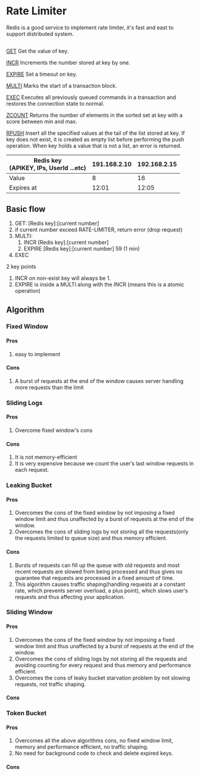 # Rate Limiter

Redis is a good service to implement rate limiter, it's fast and east to support distributed system.

## 

[GET](https://redis.io/commands/get)
Get the value of key.

[INCR](https://redis.io/commands/incr)
Increments the number stored at key by one.

[EXPIRE](https://redis.io/commands/expire)
Set a timeout on key.

[MULTI](https://redis.io/commands/multi/)
Marks the start of a transaction block.

[EXEC](https://redis.io/commands/exec/)
Executes all previously queued commands in a transaction and restores the connection state to normal.

[ZCOUNT](https://redis.io/commands/zcount/)
Returns the number of elements in the sorted set at key with a score between min and max.

[RPUSH](https://redis.io/commands/rpush/)
Insert all the specified values at the tail of the list stored at key. If key does not exist, it is created as empty list before performing the push operation. When key holds a value that is not a list, an error is returned.

| Redis key <br>(APIKEY, IPs, UserId ...etc) | 191.168.2.10 | 192.168.2.15 |
|--------------------------------------------|--------------|--------------|
| Value                                      | 8            | 16           |
| Expires at                                 | 12:01| 12:05|


 ## Basic flow

1. GET: [Redis key]:[current number]
2. if current number exceed RATE-LIMITER, return error (drop request)
3. MULTI:
   1. INCR [Redis key]:[current number]
   2. EXPIRE [Redis key]:[current number] 59 (1 min)
4. EXEC

2 key points
1. INCR on non-exist key will always be 1.
2. EXPIRE is inside a MULTI along with the INCR (means this is a atomic operation)


## Algorithm

### Fixed Window
#### Pros
1. easy to implement
#### Cons
1. A burst of requests at the end of the window causes server handling more requests than the limit
### Sliding Logs
#### Pros
1. Overcome fixed window's cons
#### Cons
1. It is not memory-efficient
2. It is very expensive because we count the user’s last window requests in each request.
### Leaking Bucket
#### Pros
1. Overcomes the cons of the fixed window by not imposing a fixed window limit and thus unaffected by a burst of requests at the end of the window.
2. Overcomes the cons of sliding logs by not storing all the requests(only the requests limited to queue size) and thus memory efficient.
#### Cons
1. Bursts of requests can fill up the queue with old requests and most recent requests are slowed from being processed and thus gives no guarantee that requests are processed in a fixed amount of time.
2. This algorithm causes traffic shaping(handling requests at a constant rate, which prevents server overload, a plus point), which slows user’s requests and thus affecting your application.
### Sliding Window
#### Pros
1. Overcomes the cons of the fixed window by not imposing a fixed window limit and thus unaffected by a burst of requests at the end of the window.
2. Overcomes the cons of sliding logs by not storing all the requests and avoiding counting for every request and thus memory and performance efficient.
3. Overcomes the cons of leaky bucket starvation problem by not slowing requests, not traffic shaping.
#### Cons

### Token Bucket
#### Pros
1. Overcomes all the above algorithms cons, no fixed window limit, memory and performance efficient, no traffic shaping.
2. No need for background code to check and delete expired keys.
#### Cons